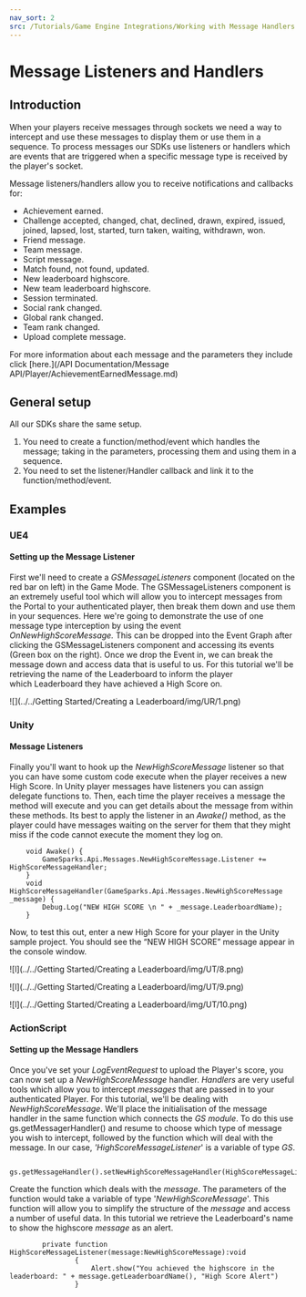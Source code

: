 ```yaml
---
nav_sort: 2
src: /Tutorials/Game Engine Integrations/Working with Message Handlers.md
---
```


# Message Listeners and Handlers

## Introduction

When your players receive messages through sockets we need a way to intercept and use these messages to display them or use them in a sequence. To process messages our SDKs use listeners or handlers which are events that are triggered when a specific message type is received by the player's socket.  

Message listeners/handlers allow you to receive notifications and callbacks for:

* Achievement earned.
* Challenge accepted, changed, chat, declined, drawn, expired, issued, joined, lapsed, lost, started, turn taken, waiting, withdrawn, won.
* Friend message.
* Team message.
* Script message.
* Match found, not found, updated.
* New leaderboard highscore.
* New team leaderboard highscore.
* Session terminated.
* Social rank changed.
* Global rank changed.
* Team rank changed.
* Upload complete message.

For more information about each message and the parameters they include click [here.](/API Documentation/Message API/Player/AchievementEarnedMessage.md)

## General setup

All our SDKs share the same setup.

  1. You need to create a function/method/event which handles the message; taking in the parameters, processing them and using them in a sequence.
  2. You need to set the listener/Handler callback and link it to the function/method/event.


## Examples

### UE4

#### Setting up the Message Listener

First we'll need to create a *GSMessageListeners* component (located on the red bar on left) in the Game Mode. The GSMessageListeners component is an extremely useful tool which will allow you to intercept messages from the Portal to your authenticated player, then break them down and use them in your sequences. Here we're going to demonstrate the use of one message type interception by using the event *OnNewHighScoreMessage.* This can be dropped into the Event Graph after clicking the GSMessageListeners component and accessing its events (Green box on the right). Once we drop the Event in, we can break the message down and access data that is useful to us. For this tutorial we'll be retrieving the name of the Leaderboard to inform the player which Leaderboard they have achieved a High Score on.

![](../../Getting Started/Creating a Leaderboard/img/UR/1.png)

### Unity

#### Message Listeners

Finally you'll want to hook up the *NewHighScoreMessage* listener so that you can have some custom code execute when the player receives a new High Score. In Unity player messages have listeners you can assign delegate functions to. Then, each time the player receives a message the method will execute and you can get details about the message from within these methods. Its best to apply the listener in an *Awake()* method, as the player could have messages waiting on the server for them that they might miss if the code cannot execute the moment they log on.

```  
    void Awake() {
    	GameSparks.Api.Messages.NewHighScoreMessage.Listener += HighScoreMessageHandler;
    }
    void HighScoreMessageHandler(GameSparks.Api.Messages.NewHighScoreMessage _message) {
    	Debug.Log("NEW HIGH SCORE \n " + _message.LeaderboardName);
    }
```
Now, to test this out, enter a new High Score for your player in the Unity sample project. You should see the “NEW HIGH SCORE” message appear in the console window.

![l](../../Getting Started/Creating a Leaderboard/img/UT/8.png)

![l](../../Getting Started/Creating a Leaderboard/img/UT/9.png)

![l](../../Getting Started/Creating a Leaderboard/img/UT/10.png)
 

### ActionScript

#### Setting up the Message Handlers

Once you've set your *LogEventRequest* to upload the Player's score, you can now set up a *NewHighScoreMessage* handler. *Handlers* are very useful tools which allow you to intercept *messages* that are passed in to your authenticated Player. For this tutorial, we'll be dealing with *NewHighScoreMessage*. We'll place the initialisation of the message handler in the same function which connects the *GS* *module*. To do this use gs.getMessagerHandler() and resume to choose which type of message you wish to intercept, followed by the function which will deal with the message. In our case, *'HighScoreMessageListener*' is a variable of type *GS*.

```
    	gs.getMessageHandler().setNewHighScoreMessageHandler(HighScoreMessageListener);
```

Create the function which deals with the *message*. The parameters of the function would take a variable of type '*NewHighScoreMessage*'. This function will allow you to simplify the structure of the *message* and access a number of useful data. In this tutorial we retrieve the Leaderboard's name to show the highscore *message* as an alert.

```
    	private function HighScoreMessageListener(message:NewHighScoreMessage):void
    			{
    				Alert.show("You achieved the highscore in the leaderboard: " + message.getLeaderboardName(), "High Score Alert")
    			}

```
